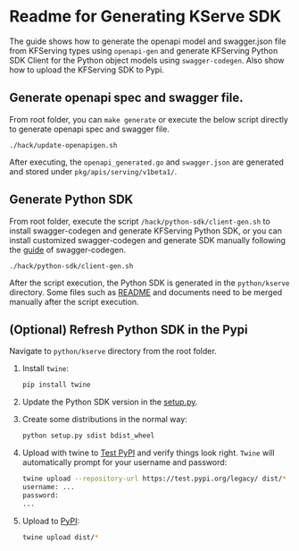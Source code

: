 
# Readme for Generating KServe SDK

The guide shows how to generate the openapi model and swagger.json file from KFServing types using `openapi-gen` and generate KFServing Python SDK Client for the Python object models using `swagger-codegen`. Also show how to upload the KFServing SDK to Pypi.

## Generate openapi spec and swagger file.

From root folder, you can `make generate` or execute the below script directly to generate openapi spec and swagger file.

```
./hack/update-openapigen.sh
```
After executing, the `openapi_generated.go` and `swagger.json` are generated and stored under `pkg/apis/serving/v1beta1/`.

## Generate Python SDK

From root folder, execute the script `/hack/python-sdk/client-gen.sh` to install swagger-codegen and generate KFServing Python SDK, or you can install customized swagger-codegen and generate SDK manually following the [guide](https://github.com/swagger-api/swagger-codegen#getting-started) of swagger-codegen.

```
./hack/python-sdk/client-gen.sh
```
After the script execution, the Python SDK is generated in the `python/kserve` directory. Some files such as [README](../../python/kserve/README.md) and documents need to be merged manually after the script execution.

## (Optional) Refresh Python SDK in the Pypi

Navigate to `python/kserve` directory from the root folder.

1. Install `twine`:

   ```bash
   pip install twine
   ```

2. Update the Python SDK version in the [setup.py](../../python/kserve/setup.py).

3. Create some distributions in the normal way:

    ```bash
    python setup.py sdist bdist_wheel
    ```

4. Upload with twine to [Test PyPI](https://packaging.python.org/guides/using-testpypi/) and verify things look right. `Twine` will automatically prompt for your username and password:
    ```bash
    twine upload --repository-url https://test.pypi.org/legacy/ dist/*
    username: ...
    password:
    ...
    ```

5. Upload to [PyPI](https://pypi.org/search/?q=kserve):
    ```bash
    twine upload dist/*
    ```
